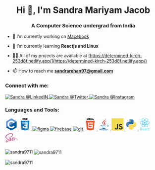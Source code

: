 <h1 align="center">Hi 👋, I'm Sandra Mariyam Jacob</h1>
<h3 align="center">A Computer Science undergrad from India</h3>

- 🔭 I’m currently working on [Macebook](https://github.com/TnP-MACE/macebook-client)

- 🌱 I’m currently learning **Reactjs and Linux**

- 👨‍💻 All of my projects are available at [https://determined-kirch-253d8f.netlify.app/](https://determined-kirch-253d8f.netlify.app/)

- 📫 How to reach me **sandrarehan97@gmail.com**

<h3 align="centre">Connect with me:</h3>
<a href="https://www.linkedin.com/in/sandra-mariyam-jacob-2689641b2/">
  <img align="center" alt="Sandra @LinkedIN" width="22px" src="https://cdn.jsdelivr.net/npm/simple-icons@v3/icons/linkedin.svg"  />
</a>
<a href="https://twitter.com/sandra_mariyam">
  <img align="center" alt="Sandra @Twitter" width="22px" src="https://cdn.jsdelivr.net/npm/simple-icons@v3/icons/twitter.svg"/>
</a>
<a href="https://www.instagram.com/sandra_mariya_jacob/">
  <img align="center"  alt="Sandra @Instagram" width="22px" src="https://cdn.jsdelivr.net/npm/simple-icons@v3/icons/instagram.svg"/>
</a>

<h3 align="left">Languages and Tools:</h3>
<p align="left"> <a href="https://www.cprogramming.com/" target="_blank"> <img src="https://raw.githubusercontent.com/devicons/devicon/master/icons/c/c-original.svg" alt="c" width="40" height="40"/> </a> <a href="https://www.w3schools.com/css/" target="_blank"> <img src="https://raw.githubusercontent.com/devicons/devicon/master/icons/css3/css3-original-wordmark.svg" alt="css3" width="40" height="40"/> </a> <a href="https://www.figma.com/" target="_blank"> <img src="https://www.vectorlogo.zone/logos/figma/figma-icon.svg" alt="figma" width="40" height="40"/> </a> <a href="https://firebase.google.com/" target="_blank"> <img src="https://www.vectorlogo.zone/logos/firebase/firebase-icon.svg" alt="firebase" width="40" height="40"/> </a> <a href="https://git-scm.com/" target="_blank"> <img src="https://www.vectorlogo.zone/logos/git-scm/git-scm-icon.svg" alt="git" width="40" height="40"/> </a> <a href="https://www.w3.org/html/" target="_blank"> <img src="https://raw.githubusercontent.com/devicons/devicon/master/icons/html5/html5-original-wordmark.svg" alt="html5" width="40" height="40"/> </a> <a href="https://www.java.com" target="_blank"> <img src="https://raw.githubusercontent.com/devicons/devicon/master/icons/java/java-original.svg" alt="java" width="40" height="40"/> </a> <a href="https://developer.mozilla.org/en-US/docs/Web/JavaScript" target="_blank"> <img src="https://raw.githubusercontent.com/devicons/devicon/master/icons/javascript/javascript-original.svg" alt="javascript" width="40" height="40"/> </a> <a href="https://www.python.org" target="_blank"> <img src="https://raw.githubusercontent.com/devicons/devicon/master/icons/python/python-original.svg" alt="python" width="40" height="40"/> </a> <a href="https://reactjs.org/" target="_blank"> <img src="https://raw.githubusercontent.com/devicons/devicon/master/icons/react/react-original-wordmark.svg" alt="react" width="40" height="40"/> </a> <a href="https://sass-lang.com" target="_blank"> <img src="https://raw.githubusercontent.com/devicons/devicon/master/icons/sass/sass-original.svg" alt="sass" width="40" height="40"/> </a> </p>

<p><img align="left" src="https://github-readme-stats.vercel.app/api/top-langs?username=sandra9711&show_icons=true&locale=en&layout=compact" alt="sandra9711" /></p>

<p>&nbsp;<img align="center" src="https://github-readme-stats.vercel.app/api?username=sandra9711&show_icons=true&locale=en" alt="sandra9711" /></p>

<p><img align="center" src="https://github-readme-streak-stats.herokuapp.com/?user=sandra9711&" alt="sandra9711" /></p>
